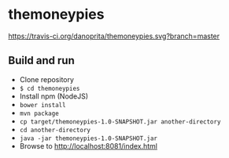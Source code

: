 # themoneypies

https://travis-ci.org/danoprita/themoneypies.svg?branch=master

Build and run
-------------
 - Clone repository
 - `$ cd themoneypies`
 - Install npm (NodeJS)
 - `bower install`
 - `mvn package`
 - `cp target/themoneypies-1.0-SNAPSHOT.jar another-directory`
 - `cd another-directory`
 - `java -jar themoneypies-1.0-SNAPSHOT.jar`
 - Browse to [http://localhost:8081/index.html](http://localhost:8081/index.html)


